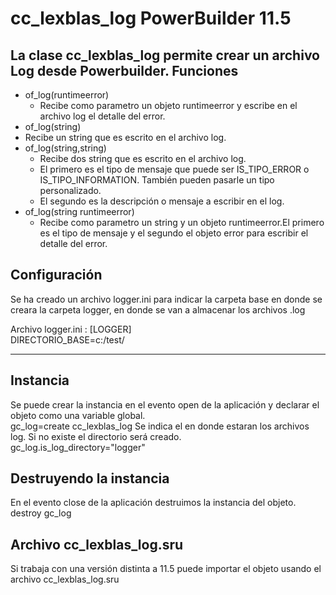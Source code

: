 # cc_lexblas_log PowerBuilder 11.5
La clase cc_lexblas_log permite crear un archivo Log desde Powerbuilder.
Funciones
---------------
* of_log(runtimeerror)
  * Recibe como parametro un objeto runtimeerror y escribe en el archivo log el detalle del error.
 * of_log(string)
  * Recibe un string que es escrito en el archivo log.
 * of_log(string,string)
   *  Recibe dos string que es escrito en el archivo log.
   *  El primero es el tipo de mensaje que puede ser IS_TIPO_ERROR o IS_TIPO_INFORMATION. También pueden pasarle un tipo personalizado.
   *  El segundo es la descripción o mensaje a escribir en el log.
* of_log(string runtimeerror)
  * Recibe como parametro un string y un objeto runtimeerror.El primero es el tipo de mensaje y el segundo el objeto error para escribir el detalle del error.
## Configuración
Se ha creado un archivo logger.ini para indicar la carpeta base en donde se creara la carpeta logger, en donde se van a almacenar los archivos .log

Archivo logger.ini :
 [LOGGER]  
 DIRECTORIO_BASE=c:/test/

--------------------------------

 ## Instancia
 Se puede crear la instancia en el evento open de la aplicación y declarar el objeto como una variable global.  
gc_log=create cc_lexblas_log
Se indica el en donde estaran los archivos log. Si no existe el directorio será creado.  
gc_log.is_log_directory="logger"

## Destruyendo la instancia
En el evento close de la aplicación destruimos la instancia del objeto.
destroy gc_log

## Archivo cc_lexblas_log.sru
Si trabaja con una versión distinta a 11.5 puede importar el objeto usando el archivo cc_lexblas_log.sru

